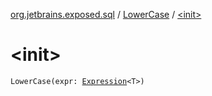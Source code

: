 [org.jetbrains.exposed.sql](../index.md) / [LowerCase](index.md) / [&lt;init&gt;](.)

# &lt;init&gt;

`LowerCase(expr: `[`Expression`](../-expression/index.md)`<T>)`